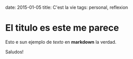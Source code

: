 date: 2015-01-05
title: C'est la vie
tags: personal, reflexion

El titulo es este me parece 
============================

Esto e sun ejemplo de *texto* en **markdown** la verdad.


Saludos!
